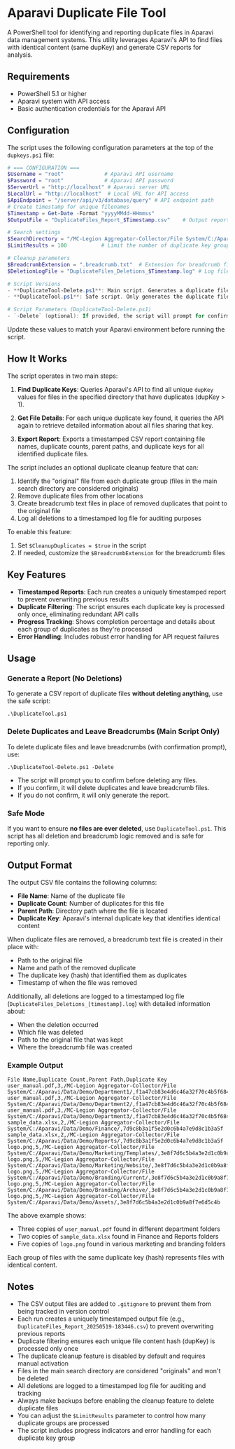# Aparavi Duplicate File Tool

A PowerShell tool for identifying and reporting duplicate files in Aparavi data management systems. This utility leverages Aparavi's API to find files with identical content (same dupKey) and generate CSV reports for analysis.

## Requirements

- PowerShell 5.1 or higher
- Aparavi system with API access
- Basic authentication credentials for the Aparavi API

## Configuration

The script uses the following configuration parameters at the top of the `dupkeys.ps1` file:

```powershell
# === CONFIGURATION ===
$Username = "root"             # Aparavi API username
$Password = "root"             # Aparavi API password
$ServerUrl = "http://localhost" # Aparavi server URL
$LocalUrl = "http://localhost"  # Local URL for API access
$ApiEndpoint = "/server/api/v3/database/query" # API endpoint path
# Create timestamp for unique filenames
$Timestamp = Get-Date -Format "yyyyMMdd-HHmmss"
$OutputFile = "DuplicateFiles_Report_$Timestamp.csv"    # Output report filename with timestamp

# Search settings
$SearchDirectory = "/MC-Legion Aggregator-Collector/File System/C:/Aparavi/Data/Demo/" # Directory to search
$LimitResults = 100           # Limit the number of duplicate key groups to process

# Cleanup parameters
$BreadcrumbExtension = ".breadcrumb.txt"  # Extension for breadcrumb files
$DeletionLogFile = "DuplicateFiles_Deletions_$Timestamp.log" # Log file for tracking deletions

# Script Versions
- **DuplicateTool-Delete.ps1**: Main script. Generates a duplicate file report and, if the `-Delete` parameter is provided, prompts for confirmation and then deletes duplicate files and leaves breadcrumb files.
- **DuplicateTool.ps1**: Safe script. Only generates the duplicate file report. No files are deleted and no breadcrumbs are created.

# Script Parameters (DuplicateTool-Delete.ps1)
- `-Delete` (optional): If provided, the script will prompt for confirmation and, if confirmed, will delete duplicate files and leave breadcrumbs. If not provided, the script only generates the report.
```

Update these values to match your Aparavi environment before running the script.

## How It Works

The script operates in two main steps:

1. **Find Duplicate Keys**: Queries Aparavi's API to find all unique `dupKey` values for files in the specified directory that have duplicates (dupKey > 1).

2. **Get File Details**: For each unique duplicate key found, it queries the API again to retrieve detailed information about all files sharing that key.

3. **Export Report**: Exports a timestamped CSV report containing file names, duplicate counts, parent paths, and duplicate keys for all identified duplicate files.

The script includes an optional duplicate cleanup feature that can:

1. Identify the "original" file from each duplicate group (files in the main search directory are considered originals)
2. Remove duplicate files from other locations
3. Create breadcrumb text files in place of removed duplicates that point to the original file
4. Log all deletions to a timestamped log file for auditing purposes

To enable this feature:

1. Set `$CleanupDuplicates = $true` in the script
2. If needed, customize the `$BreadcrumbExtension` for the breadcrumb files

## Key Features

- **Timestamped Reports**: Each run creates a uniquely timestamped report to prevent overwriting previous results
- **Duplicate Filtering**: The script ensures each duplicate key is processed only once, eliminating redundant API calls
- **Progress Tracking**: Shows completion percentage and details about each group of duplicates as they're processed
- **Error Handling**: Includes robust error handling for API request failures

## Usage

### Generate a Report (No Deletions)

To generate a CSV report of duplicate files **without deleting anything**, use the safe script:

```
.\DuplicateTool.ps1
```

### Delete Duplicates and Leave Breadcrumbs (Main Script Only)

To delete duplicate files and leave breadcrumbs (with confirmation prompt), use:

```
.\DuplicateTool-Delete.ps1 -Delete
```

- The script will prompt you to confirm before deleting any files.
- If you confirm, it will delete duplicates and leave breadcrumb files.
- If you do not confirm, it will only generate the report.

### Safe Mode

If you want to ensure **no files are ever deleted**, use `DuplicateTool.ps1`. This script has all deletion and breadcrumb logic removed and is safe for reporting only.

## Output Format

The output CSV file contains the following columns:

- **File Name**: Name of the duplicate file
- **Duplicate Count**: Number of duplicates for this file
- **Parent Path**: Directory path where the file is located
- **Duplicate Key**: Aparavi's internal duplicate key that identifies identical content

When duplicate files are removed, a breadcrumb text file is created in their place with:
- Path to the original file
- Name and path of the removed duplicate
- The duplicate key (hash) that identified them as duplicates
- Timestamp of when the file was removed

Additionally, all deletions are logged to a timestamped log file (`DuplicateFiles_Deletions_[timestamp].log`) with detailed information about:
- When the deletion occurred
- Which file was deleted
- Path to the original file that was kept
- Where the breadcrumb file was created

### Example Output

```csv
File Name,Duplicate Count,Parent Path,Duplicate Key
user_manual.pdf,3,/MC-Legion Aggregator-Collector/File System/C:/Aparavi/Data/Demo/Department1/,f1a47cb83e4d6c46a32f70c4b5f684e9
user_manual.pdf,3,/MC-Legion Aggregator-Collector/File System/C:/Aparavi/Data/Demo/Department2/,f1a47cb83e4d6c46a32f70c4b5f684e9
user_manual.pdf,3,/MC-Legion Aggregator-Collector/File System/C:/Aparavi/Data/Demo/Department3/,f1a47cb83e4d6c46a32f70c4b5f684e9
sample_data.xlsx,2,/MC-Legion Aggregator-Collector/File System/C:/Aparavi/Data/Demo/Finance/,7d9c8b3a1f5e2d0c6b4a7e9d8c1b3a5f
sample_data.xlsx,2,/MC-Legion Aggregator-Collector/File System/C:/Aparavi/Data/Demo/Reports/,7d9c8b3a1f5e2d0c6b4a7e9d8c1b3a5f
logo.png,5,/MC-Legion Aggregator-Collector/File System/C:/Aparavi/Data/Demo/Marketing/Templates/,3e8f7d6c5b4a3e2d1c0b9a8f7e6d5c4b
logo.png,5,/MC-Legion Aggregator-Collector/File System/C:/Aparavi/Data/Demo/Marketing/Website/,3e8f7d6c5b4a3e2d1c0b9a8f7e6d5c4b
logo.png,5,/MC-Legion Aggregator-Collector/File System/C:/Aparavi/Data/Demo/Branding/Current/,3e8f7d6c5b4a3e2d1c0b9a8f7e6d5c4b
logo.png,5,/MC-Legion Aggregator-Collector/File System/C:/Aparavi/Data/Demo/Branding/Archive/,3e8f7d6c5b4a3e2d1c0b9a8f7e6d5c4b
logo.png,5,/MC-Legion Aggregator-Collector/File System/C:/Aparavi/Data/Demo/Assets/,3e8f7d6c5b4a3e2d1c0b9a8f7e6d5c4b
```

The above example shows:

- Three copies of `user_manual.pdf` found in different department folders
- Two copies of `sample_data.xlsx` found in Finance and Reports folders
- Five copies of `logo.png` found in various marketing and branding folders

Each group of files with the same duplicate key (hash) represents files with identical content.

## Notes

- The CSV output files are added to `.gitignore` to prevent them from being tracked in version control
- Each run creates a uniquely timestamped output file (e.g., `DuplicateFiles_Report_20250519-183446.csv`) to prevent overwriting previous reports
- Duplicate filtering ensures each unique file content hash (dupKey) is processed only once
- The duplicate cleanup feature is disabled by default and requires manual activation
- Files in the main search directory are considered "originals" and won't be deleted
- All deletions are logged to a timestamped log file for auditing and tracking
- Always make backups before enabling the cleanup feature to delete duplicate files
- You can adjust the `$LimitResults` parameter to control how many duplicate groups are processed
- The script includes progress indicators and error handling for each duplicate key group